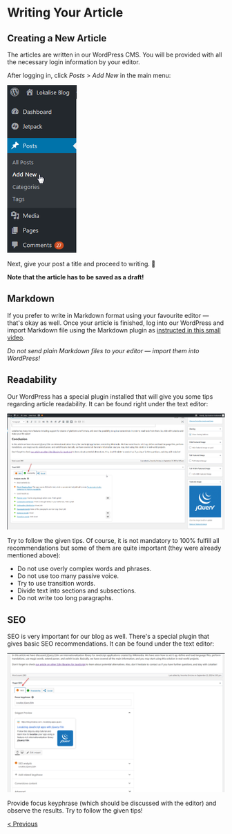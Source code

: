 # Writing Your Article

## Creating a New Article

The articles are written in our WordPress CMS. You will be provided with all the necessary login information by your editor.

After logging in, click *Posts* > *Add New* in the main menu:

![](../img/new_post.png)

Next, give your post a title and proceed to writing. :star2:

**Note that the article has to be saved as a draft!**

## Markdown

If you prefer to write in Markdown format using your favourite editor — that's okay as well. Once your article is finished, log into our WordPress and import Markdown file using the Markdown plugin as [instructed in this small video](https://www.youtube.com/watch?v=3EhQ4Xjzg6s).

*Do not send plain Markdown files to your editor — import them into WordPress!*

## Readability

Our WordPress has a special plugin installed that will give you some tips regarding article readability. It can be found right under the text editor:

![](../img/readability.png)

Try to follow the given tips. Of course, it is not mandatory to 100% fulfill all recommendations but some of them are quite important (they were already mentioned above):

* Do not use overly complex words and phrases.
* Do not use too many passive voice.
* Try to use transition words.
* Divide text into sections and subsections.
* Do not write too long paragraphs.

## SEO

SEO is very important for our blog as well. There's a special plugin that gives basic SEO recommendations. It can be found under the text editor:

![](../img/seo.png)

Provide focus keyphrase (which should be discussed with the editor) and observe the results. Try to follow the given tips!

[< Previous](03-collaborating-with-editor.md)

